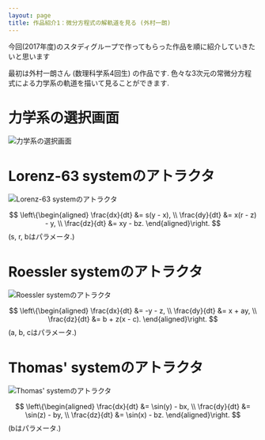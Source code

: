 ```yaml
---
layout: page
title: 作品紹介1：微分方程式の解軌道を見る (外村一朗)
---
```


今回(2017年度)のスタディグループで作ってもらった作品を順に紹介していきたいと思います

最初は外村一朗さん (数理科学系4回生) の作品です.
色々な3次元の常微分方程式による力学系の軌道を描いて見ることができます. 

# 力学系の選択画面

![力学系の選択画面]({{site.baseurl}}/images/2017/hokamura/selection.png)

# Lorenz-63 systemのアトラクタ

![Lorenz-63 systemのアトラクタ]({{site.baseurl}}/images/2017/hokamura/Lorenz.png)

$$
\left\{\begin{aligned}
  \frac{dx}{dt} &= s(y - x), \\
  \frac{dy}{dt} &= x(r - z) - y, \\
  \frac{dz}{dt} &= xy - bz.
\end{aligned}\right.
$$
(s, r, bはパラメータ.)

# Roessler systemのアトラクタ

![Roessler systemのアトラクタ]({{site.baseurl}}/images/2017/hokamura/Roessler.png)

$$
\left\{\begin{aligned}
  \frac{dx}{dt} &= -y - z, \\
  \frac{dy}{dt} &= x + ay, \\
  \frac{dz}{dt} &= b + z(x - c). 
\end{aligned}\right.
$$
(a, b, cはパラメータ.)

# Thomas' systemのアトラクタ

![Thomas' systemのアトラクタ]({{site.baseurl}}/images/2017/hokamura/Thomas.png)

$$
\left\{\begin{aligned}
  \frac{dx}{dt} &= \sin(y) - bx, \\
  \frac{dy}{dt} &= \sin(z) - by, \\
  \frac{dz}{dt} &= \sin(x) - bz. 
\end{aligned}\right.
$$
(bはパラメータ.)